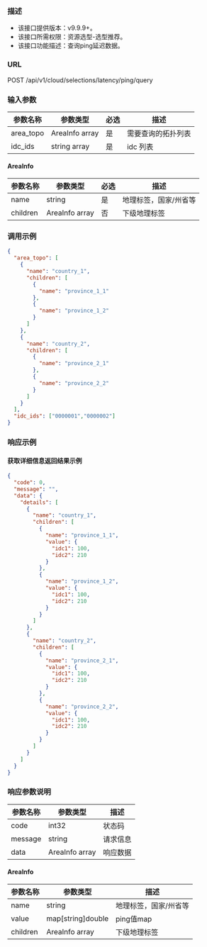 ### 描述

- 该接口提供版本：v9.9.9+。
- 该接口所需权限：资源选型-选型推荐。
- 该接口功能描述：查询ping延迟数据。

### URL

POST /api/v1/cloud/selections/latency/ping/query

### 输入参数
| 参数名称      | 参数类型           | 必选 | 描述        |
|-----------|----------------|----|-----------|
| area_topo | AreaInfo array | 是  | 需要查询的拓扑列表 |
| idc_ids   | string array   | 是  | idc 列表    |

#### AreaInfo

| 参数名称     | 参数类型           | 必选 | 描述          |
|----------|----------------|----|-------------|
| name     | string         | 是  | 地理标签，国家/州省等 |
| children | AreaInfo array | 否  | 下级地理标签      |

### 调用示例

```json
{
  "area_topo": [
    {
      "name": "country_1",
      "children": [
        {
          "name": "province_1_1"
        },
        {
          "name": "province_1_2"
        }
      ]
    },
    {
      "name": "country_2",
      "children": [
        {
          "name": "province_2_1"
        },
        {
          "name": "province_2_2"
        }
      ]
    }
  ],
  "idc_ids": ["0000001","0000002"]
}
```

### 响应示例

#### 获取详细信息返回结果示例

```json
{
  "code": 0,
  "message": "",
  "data": {
    "details": [
      {
        "name": "country_1",
        "children": [
          {
            "name": "province_1_1",
            "value": {
              "idc1": 100,
              "idc2": 210
            }
          },
          {
            "name": "province_1_2",
            "value": {
              "idc1": 100,
              "idc2": 210
            }
          }
        ]
      },
      {
        "name": "country_2",
        "children": [
          {
            "name": "province_2_1",
            "value": {
              "idc1": 100,
              "idc2": 210
            }
          },
          {
            "name": "province_2_2",
            "value": {
              "idc1": 100,
              "idc2": 210
            }
          }
        ]
      }
    ]
  }
}
```

### 响应参数说明

| 参数名称    | 参数类型           | 描述   |
|---------|----------------|------|
| code    | int32          | 状态码  |
| message | string         | 请求信息 |
| data    | AreaInfo array | 响应数据 |

#### AreaInfo

| 参数名称     | 参数类型              | 描述          |
|----------|-------------------|-------------|
| name     | string            | 地理标签，国家/州省等 |
| value    | map[string]double | ping值map    |
| children | AreaInfo array    | 下级地理标签      |